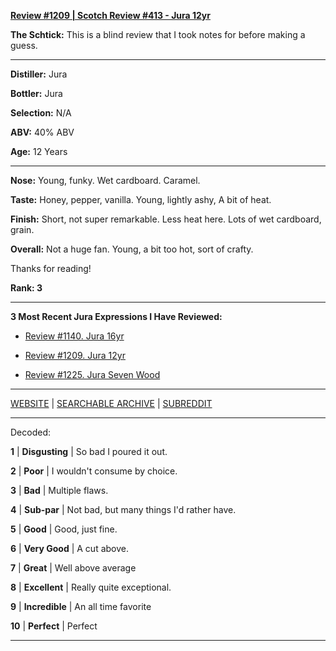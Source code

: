 
[**Review #1209 | Scotch Review #413 - Jura 12yr**]( https://t8ke.review/review-1209-jura-12yr)

**The Schtick:** This is a blind review that I took notes for before making a guess. 

-----

**Distiller:** Jura

**Bottler:** Jura

**Selection:** N/A

**ABV:**  40% ABV

**Age:** 12 Years 

-----

**Nose:**  Young, funky. Wet cardboard. Caramel. 

**Taste:** Honey, pepper, vanilla. Young, lightly ashy, A bit of heat. 

**Finish:** Short, not super remarkable. Less heat here. Lots of wet cardboard, grain. 

**Overall:** Not a huge fan. Young, a bit too hot, sort of crafty. 

Thanks for reading!

**Rank: 3**

----- 

**3 Most Recent Jura Expressions I Have Reviewed:** 

- [Review #1140. Jura 16yr]( https://t8ke.review/review-1140-jura-16yr/) 

- [Review #1209. Jura 12yr]( https://t8ke.review/review-1209-jura-12yr) 

- [Review #1225. Jura Seven Wood]( https://t8ke.review/review-1225-jura-seven-wood) 

-----

[WEBSITE](https://t8ke.review) | [SEARCHABLE ARCHIVE](https://t8ke.review/review-archive/) | [SUBREDDIT](https://reddit.com/r/t8kereviews)

-----

Decoded:

**1** | **Disgusting** | So bad I poured it out.

**2** | **Poor** | I wouldn't consume by choice.

**3** | **Bad** | Multiple flaws.

**4** | **Sub-par** | Not bad, but many things I'd rather have.

**5** | **Good** | Good, just fine.

**6** | **Very Good** | A cut above.

**7** | **Great** | Well above average

**8** | **Excellent** | Really quite exceptional.

**9** | **Incredible** | An all time favorite

**10** | **Perfect** | Perfect

----


